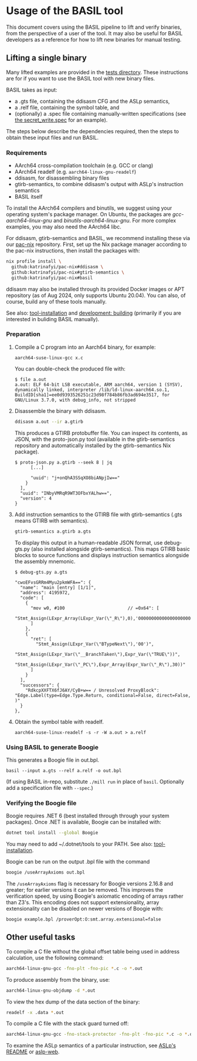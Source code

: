 # Usage of the BASIL tool

This document covers using the BASIL pipeline to lift and verify binaries,
from the perspective of a user of the tool.
It may also be useful for BASIL developers as a reference for how to lift
new binaries for manual testing.

## Lifting a single binary

Many lifted examples are provided in the [tests directory][tests].
These instructions are for if you want to use the BASIL tool with new binary files.

BASIL takes as input:
- a .gts file, containing the ddisasm CFG and the ASLp semantics, 
- a .relf file, containing the symbol table, and
- (optionally) a .spec file containing manually-written specifications
  (see [the secret\_write.spec][spec] for an example).

The steps below describe the dependencies required,
then the steps to obtain these input files
and run BASIL.

<!-- These instructions are automated in [lift_adt.sh](../../scripts/lift_adt.sh). -->

[tests]: /src/test/correct
[spec]: /src/test/correct/secret_write/secret_write.spec

### Requirements

- AArch64 cross-compilation toolchain (e.g. GCC or clang)
- AArch64 readelf (e.g. `aarch64-linux-gnu-readelf`)
- ddisasm, for disassembling binary files
- gtirb-semantics, to combine ddisasm's output with ASLp's instruction semantics
- BASIL itself

To install the AArch64 compilers and binutils, we suggest using your operating system's package manager.
On Ubuntu, the packages are _gcc-aarch64-linux-gnu_ and _binutils-aarch64-linux-gnu_.
For more complex examples, you may also need the AArch64 libc.

For ddisasm, gtirb-semantics and BASIL, we recommend installing these via our [pac-nix](https://github.com/katrinafyi/pac-nix) repository.
First, set up the Nix package manager according to the pac-nix instructions, then install the packages with:
```bash
nix profile install \
  github:katrinafyi/pac-nix#ddisasm \
  github:katrinafyi/pac-nix#gtirb-semantics \
  github:katrinafyi/pac-nix#basil
```

ddisasm may also be installed through its provided Docker images or
APT repository (as of Aug 2024, only supports Ubuntu 20.04).
You can also, of course, build any of these tools manually.

See also: [tool-installation](development/tool-installation.md)
and [development: building](development/readme.md#building)
(primarily if you are interested in buliding BASIL manually).

### Preparation

1. Compile a C program into an Aarch64 binary, for example:
   
   ```bash-session
   aarch64-suse-linux-gcc x.c
   ```

   You can double-check the produced file with:
   ```
   $ file a.out
   a.out: ELF 64-bit LSB executable, ARM aarch64, version 1 (SYSV), dynamically linked, interpreter /lib/ld-linux-aarch64.so.1, BuildID[sha1]=ee0d9393526251c23d98f784b86fb3ad694e3517, for GNU/Linux 3.7.0, with debug_info, not stripped
   ```

2. Disassemble the binary with ddisasm.
   ```bash
   ddisasm a.out --ir a.gtirb
   ```

   This produces a GTIRB protobuffer file.
   You can inspect its contents, as JSON, with the proto-json.py tool
   (available in the gtirb-semantics repository and automatically installed by the gtirb-semantics Nix package).
   ```console
   $ proto-json.py a.gtirb --seek 8 | jq
         [...]

         "uuid": "j+onQhA3SSqXO8biANpjIw=="
       }
     ],
     "uuid": "INbyVMRqR9WT3OFbxYALhw==",
     "version": 4
   }
   ```

3. Add instruction semantics to the GTIRB file with gtirb-semantics (.gts means GTIRB with semantics).
   ```bash
   gtirb-semantics a.gtirb a.gts
   ```

   To display this output in a human-readable JSON format, use debug-gts.py
   (also installed alongside gtirb-semantics).
   This maps GTIRB basic blocks to source functions and displays instruction semantics
   alongside the assembly mnemonic.
   ```console
   $ debug-gts.py a.gts

   "cwoEFvsGRRm4Myu2pkmWFA==": {
     "name": "main [entry] [1/1]",
     "address": 4195972,
     "code": [
       {
         "mov w0, #100                        // =0x64": [
           "Stmt_Assign(LExpr_Array(LExpr_Var(\"_R\"),0),'0000000000000000000000000000000000000000000000000000000001100100')"
         ]
       },
       {
         "ret": [
           "Stmt_Assign(LExpr_Var(\"BTypeNext\"),'00')",
           "Stmt_Assign(LExpr_Var(\"__BranchTaken\"),Expr_Var(\"TRUE\"))",
           "Stmt_Assign(LExpr_Var(\"_PC\"),Expr_Array(Expr_Var(\"_R\"),30))"
         ]
       }
     ],
     "successors": {
       "RdkcpXXFTX6fJ6AY/CyB+w== / Unresolved ProxyBlock": "Edge.Label(type=Edge.Type.Return, conditional=False, direct=False, )"
     }
   },
   ```
   
4. Obtain the symbol table with readelf.
   ```
   aarch64-suse-linux-readelf -s -r -W a.out > a.relf
   ```

### Using BASIL to generate Boogie

This generates a Boogie file in out.bpl.
```
basil --input a.gts --relf a.relf -o out.bpl
```
(If using BASIL in-repo, substitute `./mill run` in place of `basil`.
Optionally add a specification file with `--spec`.)


### Verifying the Boogie file

Boogie requires .NET 6 (best installed through through your system packages).
Once .NET is available, Boogie can be installed with:
```bash
dotnet tool install --global Boogie
```
You may need to add ~/.dotnet/tools to your PATH.
See also: [tool-installation](development/tool-installation.md).

Boogie can be run on the output .bpl file with the command
```bash
boogie /useArrayAxioms out.bpl
```

The `/useArrayAxioms` flag is necessary for Boogie versions 2.16.8 and greater;
for earlier versions it can be removed.
This improves the verification speed, by using Boogie's axiomatic encoding of arrays rather than Z3's. 
This encoding does not support extensionality, array extensionality can be disabled on newer versions of Boogie with:

```
boogie example.bpl /proverOpt:O:smt.array.extensional=false
```

## Other useful tasks 

To compile a C file without the global offset table being used in address calculation, use the following command:

```bash
aarch64-linux-gnu-gcc -fno-plt -fno-pic *.c -o *.out
```

To produce assembly from the binary, use:
```bash
aarch64-linux-gnu-objdump -d *.out
```

To view the hex dump of the data section of the binary:
```bash
readelf -x .data *.out
```

To compile a C file with the stack guard turned off:
```bash
aarch64-linux-gnu-gcc -fno-stack-protector -fno-plt -fno-pic *.c -o *.out
```

To examine the ASLp semantics of a particular instruction,
see [ASLp's README](https://github.com/UQ-PAC/aslp?tab=readme-ov-file#using-the-asl-partial-evaluator)
or [aslp-web](https://katrinafyi.github.io/aslp-web/).
